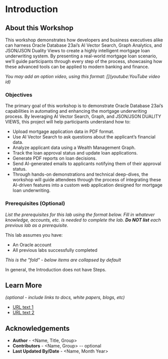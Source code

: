 # Introduction

## About this Workshop

<!--  This introduction covers the complete "parent" workshop. Use this text to set up the story for the workshop. Be engaging - what will the learner get from spending their time on this workshop?

Estimated Workshop Time: -- hours -- minutes (This estimate is for the entire workshop - it is the sum of the estimates provided for each of the labs included in the workshop.) -->

This workshop demonstrates how developers and business executives alike can harness Oracle Database 23ai’s AI Vector Search, Graph Analytics, and JSON/JSON Duality Views to create a highly intelligent mortgage loan underwriting system. By presenting a real-world mortgage loan scenario, we’ll guide participants through every step of the process, showcasing how these advanced tools can be applied to modern banking and finance. 


*You may add an option video, using this format: [](youtube:YouTube video id)*

  [](youtube:zNKxJjkq0Pw)

### Objectives

The primary goal of this workshop is to demonstrate Oracle Database 23ai’s capabilities in automating and enhancing the mortgage underwriting process. By leveraging AI Vector Search, Graph, and JSON/JSON DUALITY VIEWS, this project will help participants understand how to:

* Upload mortgage application data in PDF format.
* Use AI Vector Search to ask questions about the applicant’s financial data.
* Analyze applicant data using a Wealth Management Graph.
* Track the loan approval status and update loan applications.
* Generate PDF reports on loan decisions.
* Send AI-generated emails to applicants notifying them of their approval status.
* Through hands-on demonstrations and technical deep-dives, the workshop will guide attendees through the process of integrating these AI-driven features into a custom web application designed for mortgage loan underwriting.

<!-- *List objectives for the workshop* -->

### Prerequisites (Optional)

*List the prerequisites for this lab using the format below. Fill in whatever knowledge, accounts, etc. is needed to complete the lab. **Do NOT list** each previous lab as a prerequisite.*

This lab assumes you have:
* An Oracle account
* All previous labs successfully completed

*This is the "fold" - below items are collapsed by default*

In general, the Introduction does not have Steps.

## Learn More

*(optional - include links to docs, white papers, blogs, etc)*

* [URL text 1](http://docs.oracle.com)
* [URL text 2](http://docs.oracle.com)

## Acknowledgements
* **Author** - <Name, Title, Group>
* **Contributors** -  <Name, Group> -- optional
* **Last Updated By/Date** - <Name, Month Year>


<!-- This is a comment and won't be displayed in the rendered Markdown -->